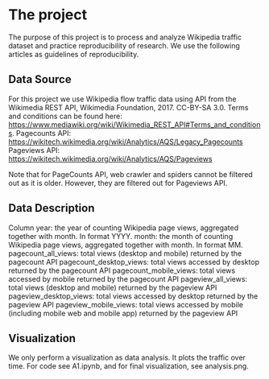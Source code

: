 # The project
The purpose of this project is to process and analyze Wikipedia traffic dataset and practice reproducibility of research. We use the following articles as guidelines of reproducibility.

## Data Source
For this project we use Wikipedia flow traffic data using API from the Wikimedia REST API, Wikimedia Foundation, 2017. CC-BY-SA 3.0. Terms and conditions can be found here: https://www.mediawiki.org/wiki/Wikimedia_REST_API#Terms_and_conditions.
Pagecounts API: https://wikitech.wikimedia.org/wiki/Analytics/AQS/Legacy_Pagecounts
Pageviews API: https://wikitech.wikimedia.org/wiki/Analytics/AQS/Pageviews

Note that for PageCounts API, web crawler and spiders cannot be filtered out as it is older. However, they are filtered out for Pageviews API.

## Data Description
Column
year: the year of counting Wikipedia page views, aggregated together with month. In format YYYY.
month: the month of counting Wikipedia page views, aggregated together with month. In format MM.
pagecount_all_views: total views (desktop and mobile) returned by the pagecount API
pagecount_desktop_views: total views accessed by desktop returned by the pagecount API
pagecount_mobile_views: total views accessed by mobile returned by the pagecount API
pageview_all_views: total views (desktop and mobile) returned by the pageview API
pageview_desktop_views: total views accessed by desktop returned by the pageview API
pageview_mobile_views:  total views accessed by mobile (including mobile web and mobile app) returned by the pageview API

## Visualization
We only perform a visualization as data analysis. It plots the traffic over time. For code see A1.ipynb, and for final visualization, see analysis.png.
